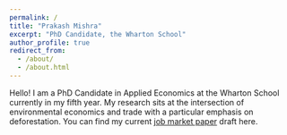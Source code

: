```yaml
---
permalink: /
title: "Prakash Mishra"
excerpt: "PhD Candidate, the Wharton School"
author_profile: true
redirect_from: 
  - /about/
  - /about.html
---
```


Hello! I am a PhD Candidate in Applied Economics at the Wharton School currently in my fifth year. My research sits at the intersection of environmental economics and trade with a particular emphasis on deforestation. You can find my current [job market paper](https://mishrap42.github.io/jmp) draft here. 
